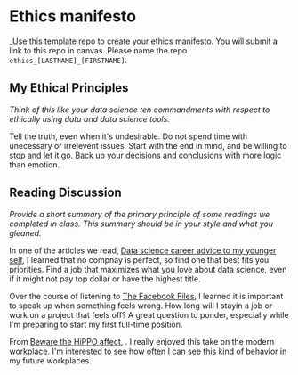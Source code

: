 # Ethics manifesto 

_Use this template repo to create your ethics manifesto. You will submit a link to this repo in canvas. Please name the repo `ethics_[LASTNAME]_[FIRSTNAME]`.

## My Ethical Principles

_Think of this like your data science ten commandments with respect to ethically using data and data science tools._

Tell the truth, even when it's undesirable. Do not spend time with unecessary or irrelevent issues. Start with the end in mind, and be willing to stop and let it go. Back up your decisions and conclusions with more logic than emotion.

## Reading Discussion

_Provide a short summary of the primary principle of some readings we completed in class. This summary should be in your style and what you gleaned._

In one of the articles we read, [Data science career advice to my younger self](https://towardsdatascience.com/data-science-career-advice-to-my-younger-self-4c37fac65184),  I learned that no compnay is perfect, so find one that best fits you priorities. Find a job that maximizes what you love about data science, even if it might not pay top dollar or have the highest title.

Over the course of listening to [The Facebook Files](https://www.wsj.com/articles/the-facebook-files-11642035385), I learned it is important to speak up when something feels wrong. How long will I stayin a job or work on a project that feels off? A great question to ponder, especially while I'm preparing to start my first full-time position.

From [Beware the HiPPO affect](https://www.forbes.com/sites/bernardmarr/2017/10/26/data-driven-decision-making-beware-of-the-hippo-effect/?sh=523d645d80f9), . I really enjoyed this take on the modern workplace. I'm interested to see how often I can see this kind of behavior in my future workplaces.

